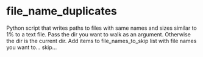 # file_name_duplicates
Python script that writes paths to files with same names and sizes similar to 1% to a text file.
Pass the dir you want to walk as an argument. Otherwise the dir is the current dir.
Add items to file_names_to_skip list with file names you want to... skip...
